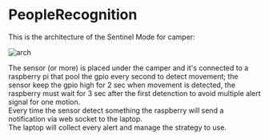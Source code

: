 # PeopleRecognition

This is the architecture of the Sentinel Mode for camper:

![arch]()  

The sensor (or more) is placed under the camper and it's connected to a raspberry pi that pool the gpio every second to detect movement; the sensor keep the gpio high for 2 sec when movement is detected, the raspberry must wait for 3 sec after the first detenction to avoid multiple alert signal for one motion.  
Every time the sensor detect something the raspberry will send a notification via web socket to the laptop.  
The laptop will collect every alert and manage the strategy to use.